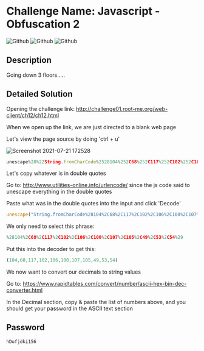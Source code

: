 # Challenge Name: Javascript - Obfuscation 2

![Github](https://img.shields.io/badge/date-21.07.2021-brightgreen)
![Github](https://img.shields.io/badge/category-Web-blueviolet)
![Github](https://img.shields.io/badge/value-10-blue)

## Description
Going down 3 floors.....

## Detailed Solution
Opening the challenge link: http://challenge01.root-me.org/web-client/ch12/ch12.html

When we open up the link, we are just directed to a blank web page

Let's view the page source by doing 'ctrl + u'

![Screenshot 2021-07-21 172528](https://user-images.githubusercontent.com/79667858/126562258-a9836b17-a765-4624-9d5a-024f700b685e.jpg)

```javascript
unescape%28%22String.fromCharCode%2528104%252C68%252C117%252C102%252C106%252C100%252C107%252C105%252C49%252C53%252C54%2529%22%29
```

Let's copy whatever is in double quotes

Go to: http://www.utilities-online.info/urlencode/ since the js code said to unescape everything in the double quotes

Paste what was in the double quotes into the input and click 'Decode'

```javascript
unescape("String.fromCharCode%28104%2C68%2C117%2C102%2C106%2C100%2C107%2C105%2C49%2C53%2C54%29")
```

We only need to select this phrase:
```javascript
%28104%2C68%2C117%2C102%2C106%2C100%2C107%2C105%2C49%2C53%2C54%29
```

Put this into the decoder to get this:
```javascript
(104,68,117,102,106,100,107,105,49,53,54)
```
We now want to convert our decimals to string values

Go to: https://www.rapidtables.com/convert/number/ascii-hex-bin-dec-converter.html

In the Decimal section, copy & paste the list of numbers above, and you should get your password in the ASCII text section

## Password
```
hDufjdki156
```
